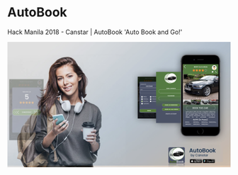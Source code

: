 # AutoBook
Hack Manila 2018 - Canstar | AutoBook 'Auto Book and Go!' 

<img src="app_about.png" width=750 />
